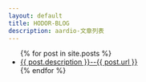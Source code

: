 ```yaml
---
layout: default
title: HODOR-BLOG
description: aardio-文章列表
---
```


<ul>
  {% for post in site.posts %}
    <li>
      <a href="{{ post.url }}">{{ post.description }}--{{ post.url }}</a>
    </li>
  {% endfor %}
</ul>
